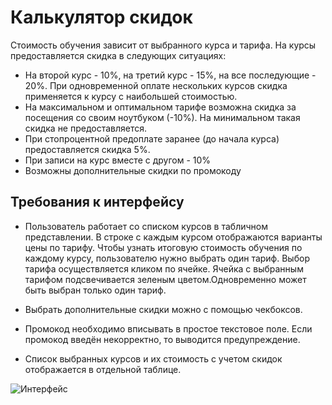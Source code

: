 # Калькулятор скидок
Стоимость обучения зависит от выбранного курса и тарифа. На курсы предоставляется
скидка в следующих ситуациях:

* На второй курс - 10%, на третий курс - 15%, на все последующие - 20%. При одновременной оплате нескольких курсов скидка применяется к курсу с наибольшей стоимостью.
* На максимальном и оптимальном тарифе возможна скидка за посещения со своим ноутбуком (-10%). 
На минимальном такая скидка не предоставляется.
* При стопроцентной предоплате заранее (до начала курса) предоставляется скидка 5%.
* При записи на курс вместе с другом - 10%
* Возможны дополнительные скидки по промокоду

## Требования к интерфейсу 
* Пользователь работает со списком курсов в табличном представлении. 
В строке с каждым курсом отображаются варианты цены по тарифу.
Чтобы узнать итоговую стоимость обучения по каждому курсу,
пользователю нужно выбрать один тариф. Выбор тарифа осуществляется кликом по ячейке.
Ячейка с выбранным тарифом подсвечивается зеленым цветом.Одновременно может быть
 выбран только один тариф. 
 
* Выбрать дополнительные скидки можно с помощью чекбоксов.

* Промокод необходимо вписывать в простое текстовое поле. 
Если промокод введён некорректно, то выводится предупреждение.

* Список выбранных курсов и их стоимость с учетом скидок отображается в отдельной
таблице.

![Интерфейс](https://raw.githubusercontent.com/YuriiGorin/vue-july-19/master/lesson-02/calculator/calc.jpg)